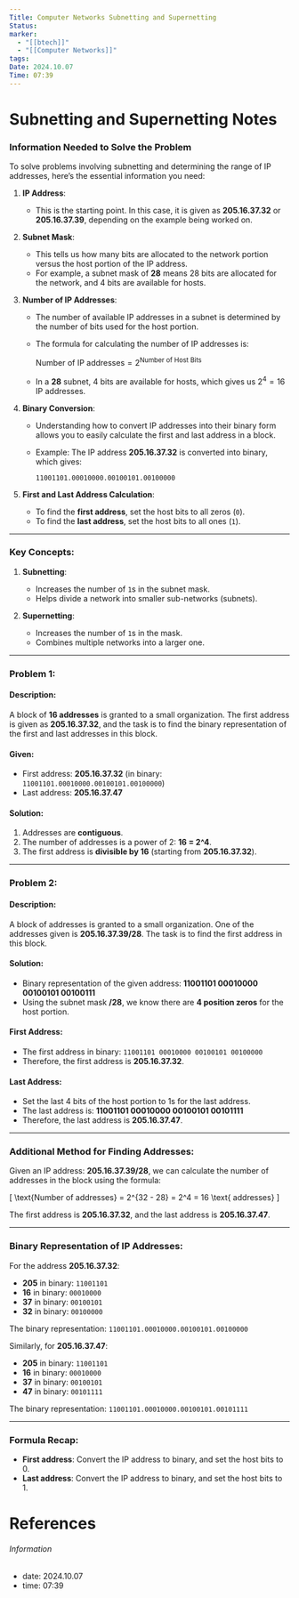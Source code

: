 ```yaml
---
Title: Computer Networks Subnetting and Supernetting
Status: 
marker:
  - "[[btech]]"
  - "[[Computer Networks]]"
tags: 
Date: 2024.10.07
Time: 07:39
---
```

# Subnetting and Supernetting Notes

### **Information Needed to Solve the Problem**

To solve problems involving subnetting and determining the range of IP addresses, here’s the essential information you need:

1. **IP Address**: 
   - This is the starting point. In this case, it is given as **205.16.37.32** or **205.16.37.39**, depending on the example being worked on.

2. **Subnet Mask**: 
   - This tells us how many bits are allocated to the network portion versus the host portion of the IP address.
   - For example, a subnet mask of **28** means 28 bits are allocated for the network, and 4 bits are available for hosts.

3. **Number of IP Addresses**: 
   - The number of available IP addresses in a subnet is determined by the number of bits used for the host portion.
   - The formula for calculating the number of IP addresses is:

     $\text{Number of IP addresses} = 2^{\text{Number of Host Bits}}$

   - In a **28** subnet, 4 bits are available for hosts, which gives us $2^4 = 16$ IP addresses.

4. **Binary Conversion**: 
   - Understanding how to convert IP addresses into their binary form allows you to easily calculate the first and last address in a block.
   - Example: The IP address **205.16.37.32** is converted into binary, which gives:

     `11001101.00010000.00100101.00100000`

5. **First and Last Address Calculation**:
   - To find the **first address**, set the host bits to all zeros (`0`).
   - To find the **last address**, set the host bits to all ones (`1`).

---
### Key Concepts:

1. **Subnetting**: 
   - Increases the number of `1`s in the subnet mask.
   - Helps divide a network into smaller sub-networks (subnets).

2. **Supernetting**:
   - Increases the number of `1`s in the mask.
   - Combines multiple networks into a larger one.

---

### Problem 1:

#### **Description**:
A block of **16 addresses** is granted to a small organization. The first address is given as **205.16.37.32**, and the task is to find the binary representation of the first and last addresses in this block.

#### **Given**:
- First address: **205.16.37.32** (in binary: `11001101.00010000.00100101.00100000`)
- Last address: **205.16.37.47**

#### **Solution**:
1. Addresses are **contiguous**.
2. The number of addresses is a power of 2: **16 = 2^4**.
3. The first address is **divisible by 16** (starting from **205.16.37.32**).

---

### Problem 2:

#### **Description**:
A block of addresses is granted to a small organization. One of the addresses given is **205.16.37.39/28**. The task is to find the first address in this block.

#### **Solution**:

- Binary representation of the given address: **11001101 00010000 00100101 00100111**
- Using the subnet mask **/28**, we know there are **4 position zeros** for the host portion.

#### **First Address**:
- The first address in binary: `11001101 00010000 00100101 00100000`
- Therefore, the first address is **205.16.37.32**.

#### **Last Address**:
- Set the last 4 bits of the host portion to 1s for the last address.
- The last address is: **11001101 00010000 00100101 00101111**
- Therefore, the last address is **205.16.37.47**.

---

### Additional Method for Finding Addresses:

Given an IP address: **205.16.37.39/28**, we can calculate the number of addresses in the block using the formula:

\[
\text{Number of addresses} = 2^{32 - 28} = 2^4 = 16 \text{ addresses}
\]

The first address is **205.16.37.32**, and the last address is **205.16.37.47**.

---

### **Binary Representation of IP Addresses**:

For the address **205.16.37.32**:
- **205** in binary: `11001101`
- **16** in binary: `00010000`
- **37** in binary: `00100101`
- **32** in binary: `00100000`

The binary representation: `11001101.00010000.00100101.00100000`

Similarly, for **205.16.37.47**:
- **205** in binary: `11001101`
- **16** in binary: `00010000`
- **37** in binary: `00100101`
- **47** in binary: `00101111`

The binary representation: `11001101.00010000.00100101.00101111`

---

### Formula Recap:

- **First address**: Convert the IP address to binary, and set the host bits to 0.
- **Last address**: Convert the IP address to binary, and set the host bits to 1.


# References


###### Information
- date: 2024.10.07
- time: 07:39